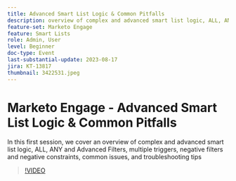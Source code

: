 ```yaml
---
title: Advanced Smart List Logic & Common Pitfalls
description: overview of complex and advanced smart list logic, ALL, ANY and Advanced Filters, multiple triggers, negative filters and negative constraints, common issues, and troubleshooting tips
feature-set: Marketo Engage
feature: Smart Lists 
role: Admin, User
level: Beginner
doc-type: Event
last-substantial-update: 2023-08-17
jira: KT-13817
thumbnail: 3422531.jpeg
---
```


# Marketo Engage - Advanced Smart List Logic & Common Pitfalls

In this first session, we cover an overview of complex and advanced smart list logic, ALL, ANY and Advanced Filters, multiple triggers, negative filters and negative constraints, common issues, and troubleshooting tips

>[!VIDEO](https://video.tv.adobe.com/v/3422531/?learn=on)
